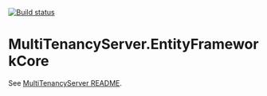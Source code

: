[![Build status](https://ci.appveyor.com/api/projects/status/kt9otx1sk6dhmaji/branch/master?svg=true)](https://ci.appveyor.com/project/krispenner/multitenancyserver-entityframeworkcore/branch/master)
# MultiTenancyServer.EntityFrameworkCore

See [MultiTenancyServer README](https://github.com/MultiTenancyServer/MultiTenancyServer).
